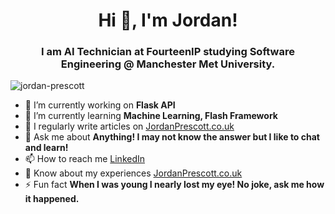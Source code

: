 <h1 align="center">Hi 👋, I'm Jordan!</h1>
<h3 align="center">I am AI Technician at FourteenIP studying Software Engineering @ Manchester Met University.</h3>

<p align="left"> <img src="https://komarev.com/ghpvc/?username=jordan-prescott&label=Profile%20views&color=0e75b6&style=flat" alt="jordan-prescott" /> </p>

- 🔭 I’m currently working on **Flask API**
- 🌱 I’m currently learning **Machine Learning, Flash Framework**
- 📝 I regularly write articles on [JordanPrescott.co.uk](JordanPrescott.co.uk)
- 💬 Ask me about **Anything! I may not know the answer but I like to chat and learn!**
- 📫 How to reach me [LinkedIn](https://www.linkedin.com/in/jordan-prescott-594761110/)
- 📄 Know about my experiences [JordanPrescott.co.uk](JordanPrescott.co.uk)
- ⚡ Fun fact **When I was young I nearly lost my eye! No joke, ask me how it happened.**
